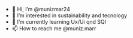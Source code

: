 - 👋 Hi, I’m @munizmar24
- 👀 I’m interested in sustainability and tecnology
- 🌱 I’m currently learning Ux/Ui qnd SQl
- 📫 How to reach me @muniz.marr

<!---
munizmar24/munizmar24 is a ✨ special ✨ repository because its `README.md` (this file) appears on your GitHub profile.
You can click the Preview link to take a look at your changes.
--->
